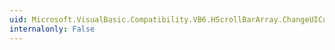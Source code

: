 ```yaml
---
uid: Microsoft.VisualBasic.Compatibility.VB6.HScrollBarArray.ChangeUICues
internalonly: False
---
```

